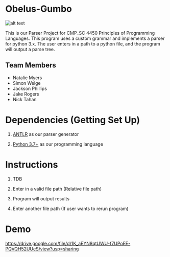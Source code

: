 # Obelus-Gumbo

![alt text](https://cdn.discordapp.com/attachments/905938357627011124/921231134380138536/antlr4_parse_tree_1.png)

This is our Parser Project for CMP_SC 4450 Principles of Programming Languages. This program uses a custom grammar and implements a parser for python 3.x. The user enters in a path to a python file, and the program will output a parse tree.

  ## Team Members

 - Natalie Myers
 - Simon Welge
 - Jackson Phillips
 - Jake Rogers
 - Nick Tahan
  

# Dependencies (Getting Set Up)

1.  [ANTLR](https://www.antlr.org/) as our parser generator

2.  [Python 3.7+](https://www.python.org/downloads/) as our programming language


# Instructions

1. TDB

2. Enter in a valid file path (Relative file path)

3. Program will output results

4. Enter another file path (If user wants to rerun program)



# Demo

https://drive.google.com/file/d/1K_aEYN8qtUWU-f7UPoEE-PQVQH52UUeS/view?usp=sharing
